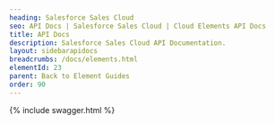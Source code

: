 ```yaml
---
heading: Salesforce Sales Cloud
seo: API Docs | Salesforce Sales Cloud | Cloud Elements API Docs
title: API Docs
description: Salesforce Sales Cloud API Documentation.
layout: sidebarapidocs
breadcrumbs: /docs/elements.html
elementId: 23
parent: Back to Element Guides
order: 90
---
```


{% include swagger.html %}
